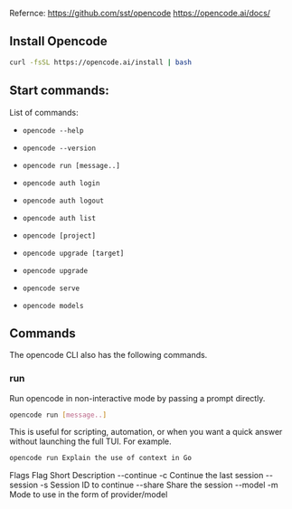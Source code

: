 Refernce: 
https://github.com/sst/opencode
https://opencode.ai/docs/

## Install Opencode 
```bash
curl -fsSL https://opencode.ai/install | bash
```

## Start commands:
List of commands:

- ``opencode --help``

- ``opencode --version``

- ``opencode run [message..]``

- ``opencode auth login``

- ``opencode auth logout``

- ``opencode auth list``

- ``opencode [project]``

- ``opencode upgrade [target]``

- ``opencode upgrade``

- ``opencode serve``

- ``opencode models``













## Commands
The opencode CLI also has the following commands.

### run
Run opencode in non-interactive mode by passing a prompt directly.
```bash
opencode run [message..]
```
This is useful for scripting, automation, or when you want a quick answer without launching the full TUI. For example.
```bash
opencode run Explain the use of context in Go
```
Flags
Flag	Short	Description
--continue	-c	Continue the last session
--session	-s	Session ID to continue
--share		Share the session
--model	-m	Mode to use in the form of provider/model

